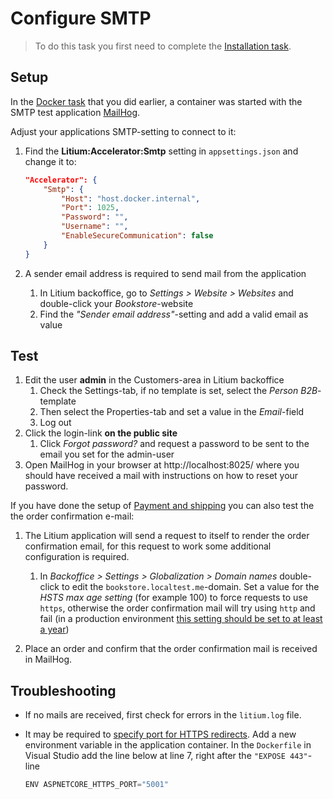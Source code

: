 # Configure SMTP

> To do this task you first need to complete the [Installation task](../Installation).

## Setup

In the [Docker task](../Docker) that you did earlier, a container was started with the SMTP test application [MailHog](https://github.com/mailhog/MailHog).

Adjust your applications SMTP-setting to connect to it:

1. Find the **Litium:Accelerator:Smtp** setting in
`appsettings.json` and change it to:

    ```JSON
    "Accelerator": {
        "Smtp": {
            "Host": "host.docker.internal",
            "Port": 1025,
            "Password": "",
            "Username": "",
            "EnableSecureCommunication": false
        }
    }
    ```

1. A sender email address is required to send mail from the application
    1. In Litium backoffice, go to _Settings > Website > Websites_ and double-click your _Bookstore_-website
    1. Find the _"Sender email address"_-setting and add a valid email as value

## Test

1. Edit the user **admin** in the Customers-area in Litium backoffice
    1. Check the Settings-tab, if no template is set, select the _Person B2B_-template
    1. Then select the Properties-tab and set a value in the _Email_-field
    1. Log out
1. Click the login-link **on the public site**
    1. Click _Forgot password?_ and request a password to be sent to the email you set for the admin-user
1. Open MailHog in your browser at http://localhost:8025/ where you should have received a mail with instructions on how to reset your password.

If you have done the setup of [Payment and shipping](../Payment%20and%20shipping) you can also test the the order confirmation e-mail:

1. The Litium application will send a request to itself to render the order confirmation email, for this request to work some additional configuration is required.
    1. In _Backoffice > Settings > Globalization > Domain names_ double-click to edit the `bookstore.localtest.me`-domain. Set a value for the _HSTS max age setting_ (for example 100) to force requests to use `https`, otherwise the order confirmation mail will try using `http` and fail (in a production environment [this setting should be set to at least a year](https://developer.mozilla.org/en-US/docs/Web/HTTP/Headers/Strict-Transport-Security))

1. Place an order and confirm that the order confirmation mail is received in MailHog.

## Troubleshooting

* If no mails are received, first check for errors in the `litium.log` file.

* It may be required to [specify port for HTTPS redirects](https://docs.microsoft.com/en-us/aspnet/core/security/enforcing-ssl?view=aspnetcore-6.0&tabs=visual-studio#port-configuration). Add a new environment variable in the application container. In the `Dockerfile` in Visual Studio add the line below at line 7, right after the `"EXPOSE 443"`-line

    ```PowerShell
    ENV ASPNETCORE_HTTPS_PORT="5001"
    ```

